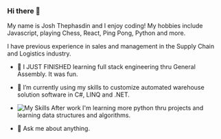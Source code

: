 ### Hi there 👋

My name is Josh Thephasdin and I enjoy coding! My hobbies include Javascript, playing Chess, React, Ping Pong, Python and more. 

I have previous experience in sales and management in the Supply Chain and Logistics industry.

- 🌱 I JUST FINISHED learning full stack engineering thru General Assembly. It was fun.

- 🔭 I’m currently using my skills to customize automated warehouse solution software in C#, LINQ and .NET.

- ![My Skills](https://skillicons.dev/icons?i=py) After work I'm learning more python thru projects and learning data structures and algorithms.

- 💬 Ask me about anything. 

